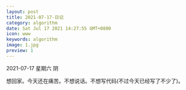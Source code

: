 ```yaml
---
layout: post
title: 2021-07-17-日记 
category: algorithm
date: Sat Jul 17 2021 14:27:55 GMT+0800
icon: www
keywords: algorithm
image: 1.jpg
preview: 1
---
```

2021-07-17 星期六 阴 

想回家。今天还在痛苦。不想说话。不想写代码(不过今天已经写了不少了)。

